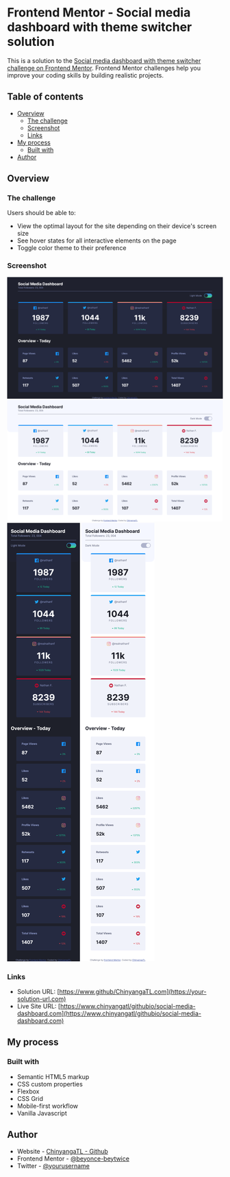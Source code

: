 # Frontend Mentor - Social media dashboard with theme switcher solution

This is a solution to the [Social media dashboard with theme switcher challenge on Frontend Mentor](https://www.frontendmentor.io/challenges/social-media-dashboard-with-theme-switcher-6oY8ozp_H). Frontend Mentor challenges help you improve your coding skills by building realistic projects. 

## Table of contents

- [Overview](#overview)
  - [The challenge](#the-challenge)
  - [Screenshot](#screenshot)
  - [Links](#links)
- [My process](#my-process)
  - [Built with](#built-with)
- [Author](#author)

## Overview

### The challenge

Users should be able to:

- View the optimal layout for the site depending on their device's screen size
- See hover states for all interactive elements on the page
- Toggle color theme to their preference

### Screenshot

![](./screenshot-desktop-darkmode.png)
![](./screenshot-desktop-lightmode.png)
![](./screenshot-mobile-darkmode.png)
![](./screenshot-mobile-lightmode.png)

### Links

- Solution URL: [https://www.github/ChinyangaTL.com](https://your-solution-url.com)
- Live Site URL: [https://www.chinyangatl/githubio/social-media-dashboard.com](https://www.chinyangatl/githubio/social-media-dashboard.com)

## My process

### Built with

- Semantic HTML5 markup
- CSS custom properties
- Flexbox
- CSS Grid
- Mobile-first workflow
- Vanilla Javascript

## Author

- Website - [ChinyangaTL - Github](https://www.github/ChinyangaTL.com)
- Frontend Mentor - [@beyonce-beytwice](https://www.frontendmentor.io/profile/beyonce-beytwice)
- Twitter - [@yourusername](https://www.twitter.com/yourusername)


